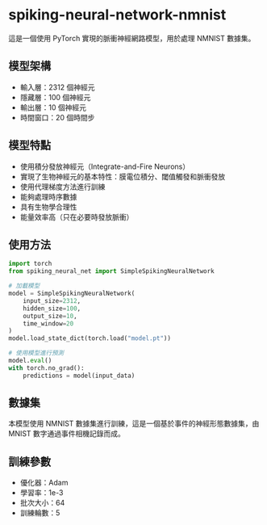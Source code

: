 # spiking-neural-network-nmnist

這是一個使用 PyTorch 實現的脈衝神經網路模型，用於處理 NMNIST 數據集。

## 模型架構

- 輸入層：2312 個神經元
- 隱藏層：100 個神經元
- 輸出層：10 個神經元
- 時間窗口：20 個時間步

## 模型特點

- 使用積分發放神經元（Integrate-and-Fire Neurons）
- 實現了生物神經元的基本特性：膜電位積分、閾值觸發和脈衝發放
- 使用代理梯度方法進行訓練
- 能夠處理時序數據
- 具有生物學合理性
- 能量效率高（只在必要時發放脈衝）

## 使用方法

```python
import torch
from spiking_neural_net import SimpleSpikingNeuralNetwork

# 加載模型
model = SimpleSpikingNeuralNetwork(
    input_size=2312,
    hidden_size=100,
    output_size=10,
    time_window=20
)
model.load_state_dict(torch.load("model.pt"))

# 使用模型進行預測
model.eval()
with torch.no_grad():
    predictions = model(input_data)
```

## 數據集

本模型使用 NMNIST 數據集進行訓練，這是一個基於事件的神經形態數據集，由 MNIST 數字通過事件相機記錄而成。

## 訓練參數

- 優化器：Adam
- 學習率：1e-3
- 批次大小：64
- 訓練輪數：5
